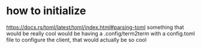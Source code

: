 # how to initialize

https://docs.rs/toml/latest/toml/index.html#parsing-toml
something that would be really cool would be having a .config/term2term with a 
config.toml file to configure the client, that would actually be so cool
